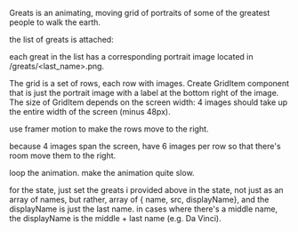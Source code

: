 Greats is an animating, moving grid of portraits of some of the greatest people to walk the earth.  
  
the list of greats is attached:  
  
each great in the list has a corresponding portrait image located in /greats/<last_name>.png.

The grid is a set of rows, each row with images.
Create GridItem component that is just the portrait image with a label at the bottom right of the image.
The size of GridItem depends on the screen width: 4 images should take up the entire width of the screen (minus 48px).

use framer motion to make the rows move to the right.

because 4 images span the screen, have 6 images per row so that there's room move them to the right.

loop the animation. make the animation quite slow.

for the state, just set the greats i provided above in the state, not just as an array of names, but rather, array of { name, src, displayName}, and the displayName is just the last name. in cases where there's a middle name, the displayName is the middle + last name (e.g. Da Vinci).

